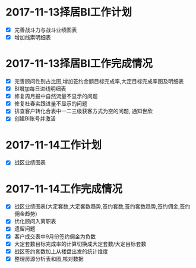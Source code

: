 # 2017-11-13择居BI工作计划
- [x] 完善战斗力与战斗业绩图表
- [x] 增加线索明细表

# 2017-11-13择居BI工作完成情况

- [x] 完善顾问性别占比图,增加签约金额目标完成率,大定目标完成率图及明细表
- [x] BI增加每日进线明细表
- [x] 修复周月报中自然流量不显示的问题
- [x] 修复杜春实跟进量不显示的问题
- [x] 排查客户转化合表中一二三级获客方式为空的问题, 通知世欣
- [x] 创建BI账号并激活

# 2017-11-14工作计划
- [x] 战区业绩图表

# 2017-11-14工作完成情况
- [x] 战区业绩图表(大定套数,大定套数趋势,签约套数,签约套数趋势,签约佣金,签约佣金趋势)
- [x] 优化顾问入离职表
- [x] 遗留问题
 - [x] 客户成交表中9月份签约佣金为负数
 - [x] 大定套数目标完成率的计算切换成大定套数/大定目标套数
 - [x] 战区签约套数加上从楼盘出发的统计维度
 - [x] 整理房源分析表和图,核对数据